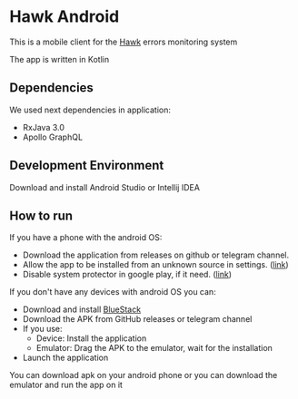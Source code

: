 # Hawk Android
This is a mobile client for the [Hawk](https://hawk.so) errors monitoring system

The app is written in Kotlin

## Dependencies
We used next dependencies in application:
* RxJava 3.0
* Apollo GraphQL

## Development Environment
Download and install Android Studio or Intellij IDEA

## How to run
If you have a phone with the android OS:
  * Download the application from releases on github or telegram channel.
  * Allow the app to be installed from an unknown source in settings. ([link](https://www.androidinfotech.com/unknown-sources-app-installation-android/))
  * Disable system protector in google play, if it need. ([link](https://support.mobile-tracker-free.com/hc/en-us/articles/360005346953-How-to-disable-Google-Play-Protect-))

If you don't have any devices with android OS you can:
  * Download and install [BlueStack](https://www.bluestacks.com/ru/index.html) 
  * Download the APK from GitHub releases or telegram channel
  * If you use:
    * Device: Install the application
    * Emulator: Drag the APK to the emulator, wait for the installation
  *  Launch the application 
  
You can download apk on your android phone or you can download the emulator and run the app on it
